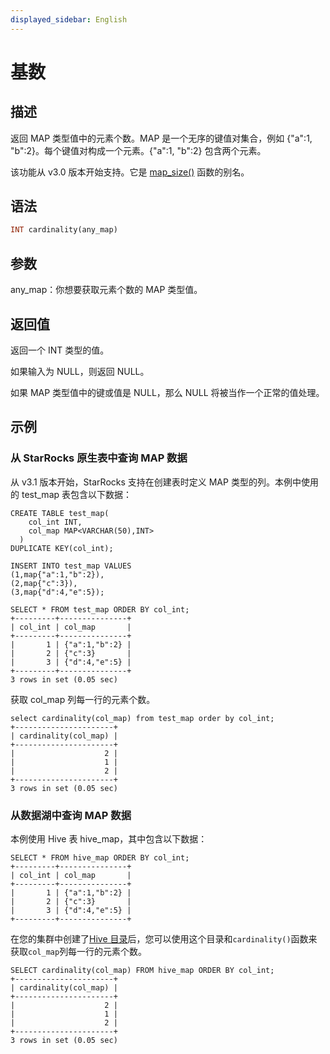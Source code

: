 ```yaml
---
displayed_sidebar: English
---
```


# 基数

## 描述

返回 MAP 类型值中的元素个数。MAP 是一个无序的键值对集合，例如 {"a":1, "b":2}。每个键值对构成一个元素。{"a":1, "b":2} 包含两个元素。

该功能从 v3.0 版本开始支持。它是 [map_size()](map_size.md) 函数的别名。

## 语法

```Haskell
INT cardinality(any_map)
```

## 参数

any_map：你想要获取元素个数的 MAP 类型值。

## 返回值

返回一个 INT 类型的值。

如果输入为 NULL，则返回 NULL。

如果 MAP 类型值中的键或值是 NULL，那么 NULL 将被当作一个正常的值处理。

## 示例

### 从 StarRocks 原生表中查询 MAP 数据

从 v3.1 版本开始，StarRocks 支持在创建表时定义 MAP 类型的列。本例中使用的 test_map 表包含以下数据：

```Plain
CREATE TABLE test_map(
    col_int INT,
    col_map MAP<VARCHAR(50),INT>
  )
DUPLICATE KEY(col_int);

INSERT INTO test_map VALUES
(1,map{"a":1,"b":2}),
(2,map{"c":3}),
(3,map{"d":4,"e":5});

SELECT * FROM test_map ORDER BY col_int;
+---------+---------------+
| col_int | col_map       |
+---------+---------------+
|       1 | {"a":1,"b":2} |
|       2 | {"c":3}       |
|       3 | {"d":4,"e":5} |
+---------+---------------+
3 rows in set (0.05 sec)
```

获取 col_map 列每一行的元素个数。

```Plaintext
select cardinality(col_map) from test_map order by col_int;
+----------------------+
| cardinality(col_map) |
+----------------------+
|                    2 |
|                    1 |
|                    2 |
+----------------------+
3 rows in set (0.05 sec)
```

### 从数据湖中查询 MAP 数据

本例使用 Hive 表 hive_map，其中包含以下数据：

```Plaintext
SELECT * FROM hive_map ORDER BY col_int;
+---------+---------------+
| col_int | col_map       |
+---------+---------------+
|       1 | {"a":1,"b":2} |
|       2 | {"c":3}       |
|       3 | {"d":4,"e":5} |
+---------+---------------+
```

在您的集群中创建了[Hive 目录](../../../data_source/catalog/hive_catalog.md#create-a-hive-catalog)后，您可以使用这个目录和`cardinality()`函数来获取`col_map`列每一行的元素个数。

```Plaintext
SELECT cardinality(col_map) FROM hive_map ORDER BY col_int;
+----------------------+
| cardinality(col_map) |
+----------------------+
|                    2 |
|                    1 |
|                    2 |
+----------------------+
3 rows in set (0.05 sec)
```
